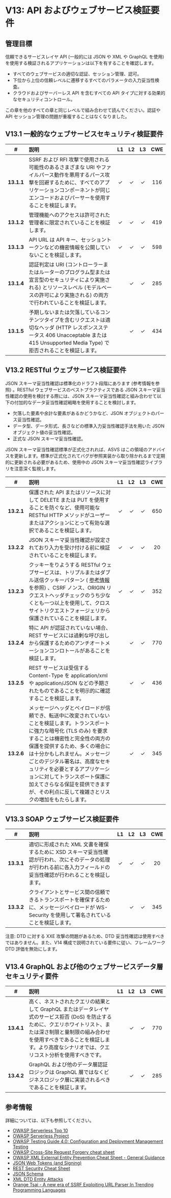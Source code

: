 # V13: API およびウェブサービス検証要件

## 管理目標

信頼できるサービスレイヤ API (一般的には JSON や XML や GraphQL を使用) を使用する検証されるアプリケーションは以下を有することを確認します。

* すべてのウェブサービスの適切な認証、セッション管理、認可。
* 下位から上位の信頼レベルに遷移するすべてのパラメータの入力妥当性検査。
* クラウドおよびサーバーレス API を含むすべての API タイプに対する効果的なセキュリティコントロール。

この章を他のすべての章と同じレベルで組み合わせて読んでください。認証や API セッション管理の問題が重複することはなくなりました。

## V13.1 一般的なウェブサービスセキュリティ検証要件

| # | 説明 | L1 | L2 | L3 | CWE |
| :---: | :--- | :---: | :---:| :---: | :---: |
| **13.1.1** | SSRF および RFI 攻撃で使用される可能性のあるさまざまな URI やファイルパース動作を悪用するパース攻撃を回避するために、すべてのアプリケーションコンポーネントが同じエンコードおよびパーサーを使用することを検証します。 | ✓ | ✓ | ✓ | 116 |
| **13.1.2** | 管理機能へのアクセスは許可された管理者に限定されていることを検証します。 | ✓ | ✓ | ✓ | 419 |
| **13.1.3** | API URL は API キー、セッショントークンなどの機密情報を公開していないことを検証します。 | ✓ | ✓ | ✓ | 598 |
| **13.1.4** | 認証判定は URI (コントローラーまたはルーターのプログラム型または宣言型のセキュリティにより実施される) とリソースレベル (モデルベースの許可により実施される) の両方で行われていることを検証します。 |  | ✓ | ✓ | 285 |
| **13.1.5** | 予期しないまたは欠落しているコンテンツタイプを含むリクエストは適切なヘッダ (HTTP レスポンスステータス 406 Unacceptable または 415 Unsupported Media Type) で拒否されることを検証します。 |  | ✓ | ✓ | 434 |

## V13.2 RESTful ウェブサービス検証要件

JSON スキーマ妥当性確認は標準化のドラフト段階にあります (参考情報を参照) 。RESTful ウェブサービスのベストプラクティスである JSON スキーマ妥当性確認の使用を検討する際には、JSON スキーマ妥当性確認と組み合わせて以下の付加的なデータ妥当性確認戦略を使用することを検討します。

* 欠落した要素や余計な要素があるかどうかなど、JSON オブジェクトのパース妥当性確認。
* データ型、データ形式、長さなどの標準入力妥当性確認手法を用いた JSON オブジェクト値の妥当性確認。
* 正式な JSON スキーマ妥当性確認。

JSON スキーマ妥当性確認標準が正式化されれば、ASVS はこの領域のアドバイスを更新します。標準が正式化されてバグが参照実装から取り除かれるまで定期的に更新される必要があるため、使用中の JSON スキーマ妥当性確認ライブラリを注意深く監視します。

| # | 説明 | L1 | L2 | L3 | CWE |
| :---: | :--- | :---: | :---:| :---: | :---: |
| **13.2.1** | 保護された API またはリソースに対して DELETE または PUT を使用することを防ぐなど、使用可能な RESTful HTTP メソッドがユーザーまたはアクションにとって有効な選択であることを検証します。 | ✓  | ✓ | ✓ | 650 |
| **13.2.2** | JSON スキーマ妥当性確認が設定されており入力を受け付ける前に検証されていることを検証します。 | ✓ | ✓ | ✓ | 20 |
| **13.2.3** | クッキーをりようする RESTful ウェブサービスは、トリプルまたはダブル送信クッキーパターン ( [参考情報](https://www.owasp.org/index.php/Cross-Site_Request_Forgery_(CSRF)_Prevention_Cheat_Sheet) を参照) 、CSRF ノンス、ORIGIN リクエストヘッダチェックのうち少なくとも一つ以上を使用して、クロスサイトリクエストフォージェリから保護されていることを検証します。 | ✓ | ✓ | ✓ | 352 |
| **13.2.4** | 特に API が認証されていない場合、REST サービスには過剰な呼び出しから保護するためのアンチオートメーションコンロトールがあることを検証します。 |  | ✓ | ✓ | 770 |
| **13.2.5** | REST サービスは受信する Content-Type を application/xml や application/JSON などの予期されたものであることを明示的に確認することを検証します。 |  | ✓ | ✓ | 436 |
| **13.2.6** | メッセージヘッダとペイロードが信頼でき、転送中に改変されていないことを検証します。トランスポートに強力な暗号化 (TLS のみ) を要求することは機密性と完全性の両方の保護を提供するため、多くの場合には十分かもしれません。メッセージごとのデジタル署名は、高度なセキュリティを必要とするアプリケーションに対してトランスポート保護に加えてさらなる保証を提供できますが、その利点に反して複雑さとリスクの増加をもたらします。 |  | ✓ | ✓ | 345 |

## V13.3 SOAP ウェブサービス検証要件

| # | 説明 | L1 | L2 | L3 | CWE |
| :---: | :--- | :---: | :---:| :---: | :---: |
| **13.3.1** | 適切に形成された XML 文書を確保するために XSD スキーマ妥当性確認が行われ、次にそのデータの処理が行われる前に各入力フィールドの妥当性確認が行われることを検証します。 | ✓ | ✓ | ✓ | 20 |
| **13.3.2** | クライアントとサービス間の信頼できるトランスポートを確保するために、メッセージペイロードが WS-Security を使用して署名されていることを検証します。 |  | ✓ | ✓ | 345 |

注意: DTD に対する XXE 攻撃の問題があるため、DTD 妥当性確認は使用すべきではありません。また、V14 構成で説明されている要件に従い、フレームワーク DTD 評価を無効にします。

## V13.4 GraphQL および他のウェブサービスデータ層セキュリティ要件

| # | 説明 | L1 | L2 | L3 | CWE |
| :---: | :--- | :---: | :---:| :---: | :---: |
| **13.4.1** | 高く、ネストされたクエリの結果として GraphQL またはデータレイヤ式のサービス拒否 (DoS) を防止するために、クエリホワイトリスト、または深さ制限と量制限の組み合わせを使用すべきであることを検証します。より高度なシナリオでは、クエリコスト分析を使用すべきです。 |  | ✓ | ✓ | 770 |
| **13.4.2** | GraphQL および他のデータ層認証ロジックは GraphQL 層ではなくビジネスロジック層に実装されるべきであることを検証します。 |  | ✓ | ✓ | 285 |

## 参考情報

詳細については、以下も参照してください。

* [OWASP Serverless Top 10](https://www.owasp.org/images/5/5c/OWASP-Top-10-Serverless-Interpretation-en.pdf)
* [OWASP Serverless Project](https://www.owasp.org/index.php/OWASP_Serverless_Top_10_Project)
* [OWASP Testing Guide 4.0: Configuration and Deployment Management Testing](https://www.owasp.org/index.php/Testing_for_configuration_management)
* [OWASP Cross-Site Request Forgery cheat sheet](https://github.com/OWASP/CheatSheetSeries/blob/master/cheatsheets/Cross-Site_Request_Forgery_Prevention_Cheat_Sheet.md#triple-submit-cookie)
* [OWASP XML External Entity Prevention Cheat Sheet - General Guidance](https://github.com/OWASP/CheatSheetSeries/blob/master/cheatsheets/XML_External_Entity_Prevention_Cheat_Sheet.md#general-guidance)
* [JSON Web Tokens (and Signing)](https://jwt.io/)
* [REST Security Cheat Sheet](https://www.owasp.org/index.php/REST_Security_Cheat_Sheet)
* [JSON Schema](https://json-schema.org/specification.html)
* [XML DTD Entity Attacks](https://www.vsecurity.com//download/publications/XMLDTDEntityAttacks.pdf)
* [Orange Tsai - A new era of SSRF Exploiting URL Parser In Trending Programming Languages](https://www.blackhat.com/docs/us-17/thursday/us-17-Tsai-A-New-Era-Of-SSRF-Exploiting-URL-Parser-In-Trending-Programming-Languages.pdf)
